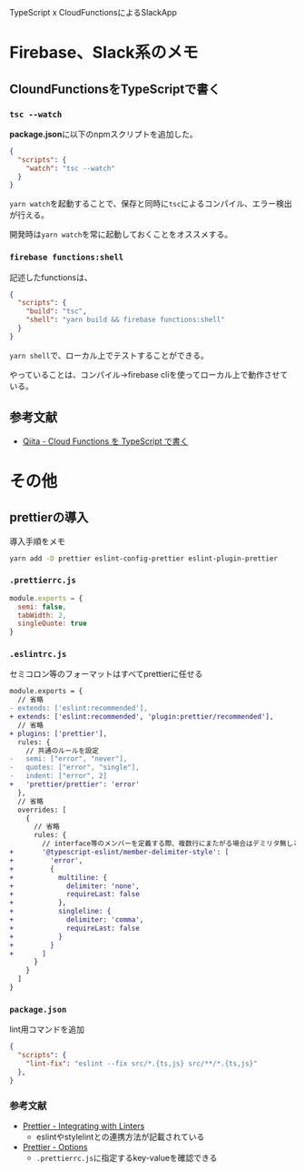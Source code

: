 TypeScript x CloudFunctionsによるSlackApp

# Firebase、Slack系のメモ

## CloundFunctionsをTypeScriptで書く

### `tsc --watch`

**package.json**に以下のnpmスクリプトを追加した。

```json
{
  "scripts": {
    "watch": "tsc --watch"
  }
}
```

`yarn watch`を起動することで、保存と同時に`tsc`によるコンパイル、エラー検出が行える。

開発時は`yarn watch`を常に起動しておくことをオススメする。

### `firebase functions:shell`

記述したfunctionsは、

```json
{
  "scripts": {
    "build": "tsc",
    "shell": "yarn build && firebase functions:shell"
  }
}
```

`yarn shell`で、ローカル上でテストすることができる。

やっていることは、コンパイル→firebase cliを使ってローカル上で動作させている。

## 参考文献

- [Qiita - Cloud Functions を TypeScript で書く](https://qiita.com/star__hoshi/items/7dcf5970d28a7ff239fb)

# その他

## prettierの導入

導入手順をメモ

```bash
yarn add -D prettier eslint-config-prettier eslint-plugin-prettier
```

### `.prettierrc.js`

```js
module.exports = {
  semi: false,
  tabWidth: 2,
  singleQuote: true
}
```

### `.eslintrc.js`

セミコロン等のフォーマットはすべてprettierに任せる

```diff
module.exports = {
  // 省略
- extends: ['eslint:recommended'],
+ extends: ['eslint:recommended', 'plugin:prettier/recommended'],
  // 省略
+ plugins: ['prettier'],
  rules: {
    // 共通のルールを設定
-   semi: ["error", "never"],
-   quotes: ["error", "single"],
-   indent: ["error", 2]
+   'prettier/prettier': 'error'
  },
  // 省略
  overrides: [
    {
      // 省略
      rules: {
        // interface等のメンバーを定義する際、複数行にまたがる場合はデミリタ無しとする (prettierとの競合解消)
+       '@typescript-eslint/member-delimiter-style': [
+         'error',
+         {
+           multiline: {
+             delimiter: 'none',
+             requireLast: false
+           },
+           singleline: {
+             delimiter: 'comma',
+             requireLast: false
+           }
+         }
+       ]
      }
    }
  ]
}
```

### `package.json`

lint用コマンドを追加

```json
{
  "scripts": {
    "lint-fix": "eslint --fix src/*.{ts,js} src/**/*.{ts,js}"
  },
}
```

### 参考文献

- [Prettier - Integrating with Linters](https://prettier.io/docs/en/integrating-with-linters.html#eslint)
  - eslintやstylelintとの連携方法が記載されている
- [Prettier - Options](https://prettier.io/docs/en/options.html#semicolons)
  - `.prettierrc.js`に指定するkey-valueを確認できる

